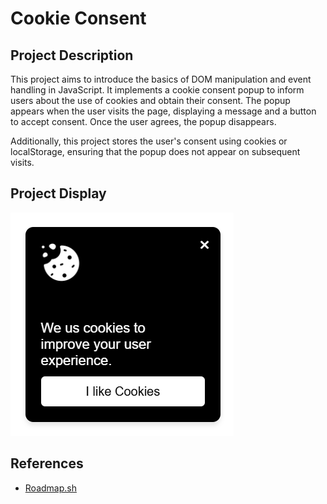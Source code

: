 # Cookie Consent

## Project Description

This project aims to introduce the basics of DOM manipulation and event handling in JavaScript. It implements a cookie consent popup to inform users about the use of cookies and obtain their consent. The popup appears when the user visits the page, displaying a message and a button to accept consent. Once the user agrees, the popup disappears.  

Additionally, this project stores the user's consent using cookies or localStorage, ensuring that the popup does not appear on subsequent visits.

## Project Display

![image](/Frontend/11-Cookie-Consent/assets/Cookie-Consent.png)

## References
- [Roadmap.sh](https://roadmap.sh/projects/simple-tabs)